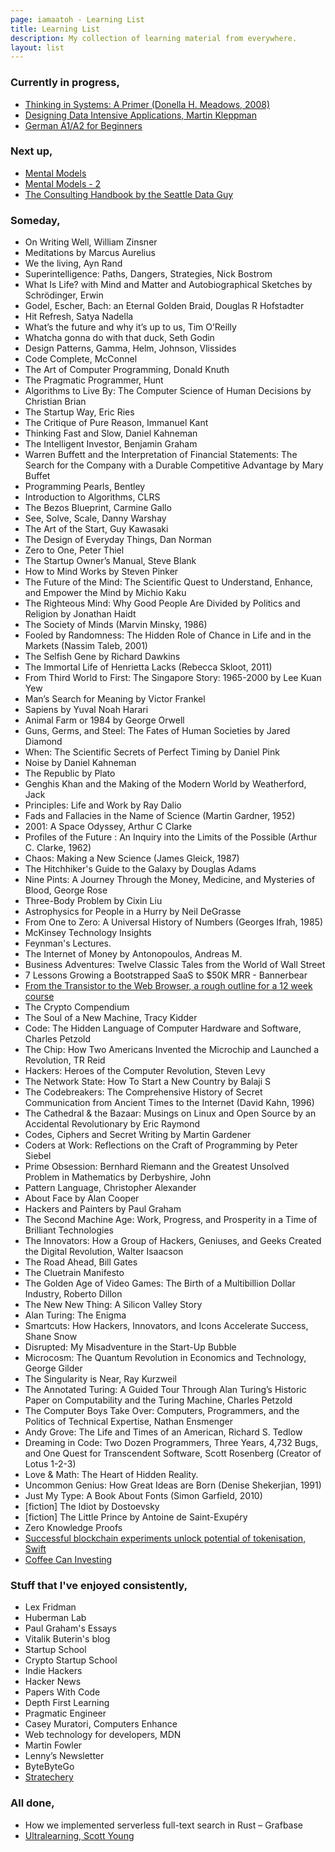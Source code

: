 ```yaml
---
page: iamaatoh - Learning List
title: Learning List
description: My collection of learning material from everywhere.
layout: list
---
```


### Currently in progress,

- [Thinking in Systems: A Primer (Donella H. Meadows, 2008)](./thinking-in-systems)
- [Designing Data Intensive Applications, Martin Kleppman](./designing-data-intensive-applications-martin-kleppman)
- [German A1/A2 for Beginners](./the-german-beginner)

### Next up,

- [Mental Models](https://jamesclear.com/mental-models)
- [Mental Models - 2](https://github.com/AdrienLemaire/awesome-mental-models#books])
- [The Consulting Handbook by the Seattle Data Guy](https://github.com/sdg-1/consulting-handbook)

### Someday,

- On Writing Well, William Zinsner
- Meditations by Marcus Aurelius
- We the living, Ayn Rand
- Superintelligence: Paths, Dangers, Strategies, Nick Bostrom
- What Is Life? with Mind and Matter and Autobiographical Sketches by Schrödinger, Erwin
- Godel, Escher, Bach: an Eternal Golden Braid, Douglas R Hofstadter
- Hit Refresh, Satya Nadella
- What’s the future and why it’s up to us, Tim O’Reilly
- Whatcha gonna do with that duck, Seth Godin
- Design Patterns, Gamma, Helm, Johnson, Vlissides
- Code Complete, McConnel
- The Art of Computer Programming, Donald Knuth
- The Pragmatic Programmer, Hunt
- Algorithms to Live By: The Computer Science of Human Decisions by Christian Brian
- The Startup Way, Eric Ries
- The Critique of Pure Reason, Immanuel Kant
- Thinking Fast and Slow, Daniel Kahneman
- The Intelligent Investor, Benjamin Graham
- Warren Buffett and the Interpretation of Financial Statements: The Search for the Company with a Durable Competitive Advantage by Mary Buffet
- Programming Pearls, Bentley
- Introduction to Algorithms, CLRS
- The Bezos Blueprint, Carmine Gallo
- See, Solve, Scale, Danny Warshay
- The Art of the Start, Guy Kawasaki
- The Design of Everyday Things, Dan Norman
- Zero to One, Peter Thiel
- The Startup Owner’s Manual, Steve Blank
- How to Mind Works by Steven Pinker
- The Future of the Mind: The Scientific Quest to Understand, Enhance, and Empower the Mind by Michio Kaku
- The Righteous Mind: Why Good People Are Divided by Politics and Religion by Jonathan Haidt
- The Society of Minds (Marvin Minsky, 1986)
- Fooled by Randomness: The Hidden Role of Chance in Life and in the Markets (Nassim Taleb, 2001)
- The Selfish Gene by Richard Dawkins
- The Immortal Life of Henrietta Lacks (Rebecca Skloot, 2011)
- From Third World to First: The Singapore Story: 1965-2000 by Lee Kuan Yew
- Man’s Search for Meaning by Victor Frankel
- Sapiens by Yuval Noah Harari
- Animal Farm or 1984 by George Orwell
- Guns, Germs, and Steel: The Fates of Human Societies by Jared Diamond
- When: The Scientific Secrets of Perfect Timing by Daniel Pink
- Noise by Daniel Kahneman
- The Republic by Plato
- Genghis Khan and the Making of the Modern World by Weatherford, Jack
- Principles: Life and Work by Ray Dalio
- Fads and Fallacies in the Name of Science (Martin Gardner, 1952)
- 2001: A Space Odyssey, Arthur C Clarke
- Profiles of the Future : An Inquiry into the Limits of the Possible (Arthur C. Clarke, 1962)
- Chaos: Making a New Science (James Gleick, 1987)
- The Hitchhiker's Guide to the Galaxy by Douglas Adams
- Nine Pints: A Journey Through the Money, Medicine, and Mysteries of Blood, George Rose
- Three-Body Problem by Cixin Liu
- Astrophysics for People in a Hurry by Neil DeGrasse
- From One to Zero: A Universal History of Numbers (Georges Ifrah, 1985)
- McKinsey Technology Insights
- Feynman's Lectures.
- The Internet of Money by Antonopoulos, Andreas M.
- Business Adventures: Twelve Classic Tales from the World of Wall Street
- 7 Lessons Growing a Bootstrapped SaaS to $50K MRR - Bannerbear
- [From the Transistor to the Web Browser, a rough outline for a 12 week course](https://github.com/geohot/fromthetransistor)
- The Crypto Compendium
- The Soul of a New Machine, Tracy Kidder
- Code: The Hidden Language of Computer Hardware and Software, Charles Petzold
- The Chip: How Two Americans Invented the Microchip and Launched a Revolution, TR Reid
- Hackers: Heroes of the Computer Revolution, Steven Levy
- The Network State: How To Start a New Country by Balaji S
- The Codebreakers: The Comprehensive History of Secret Communication from Ancient Times to the Internet (David Kahn, 1996)
- The Cathedral & the Bazaar: Musings on Linux and Open Source by an Accidental Revolutionary by Eric Raymond
- Codes, Ciphers and Secret Writing by Martin Gardener
- Coders at Work: Reflections on the Craft of Programming by Peter Siebel
- Prime Obsession: Bernhard Riemann and the Greatest Unsolved Problem in Mathematics by Derbyshire, John
- Pattern Language, Christopher Alexander
- About Face by Alan Cooper
- Hackers and Painters by Paul Graham
- The Second Machine Age: Work, Progress, and Prosperity in a Time of Brilliant Technologies
- The Innovators: How a Group of Hackers, Geniuses, and Geeks Created the Digital Revolution, Walter Isaacson
- The Road Ahead, Bill Gates
- The Cluetrain Manifesto
- The Golden Age of Video Games: The Birth of a Multibillion Dollar Industry, Roberto Dillon
- The New New Thing: A Silicon Valley Story
- Alan Turing: The Enigma
- Smartcuts: How Hackers, Innovators, and Icons Accelerate Success, Shane Snow
- Disrupted: My Misadventure in the Start-Up Bubble
- Microcosm: The Quantum Revolution in Economics and Technology, George Gilder
- The Singularity is Near, Ray Kurzweil
- The Annotated Turing: A Guided Tour Through Alan Turing’s Historic Paper on Computability and the Turing Machine, Charles Petzold
- The Computer Boys Take Over: Computers, Programmers, and the Politics of Technical Expertise, Nathan Ensmenger
- Andy Grove: The Life and Times of an American, Richard S. Tedlow
- Dreaming in Code: Two Dozen Programmers, Three Years, 4,732 Bugs, and One Quest for Transcendent Software, Scott Rosenberg (Creator of Lotus 1-2-3)
- Love & Math: The Heart of Hidden Reality.
- Uncommon Genius: How Great Ideas are Born (Denise Shekerjian, 1991)
- Just My Type: A Book About Fonts (Simon Garfield, 2010)
- [fiction] The Idiot by Dostoevsky
- [fiction] The Little Prince by Antoine de Saint-Exupéry
- Zero Knowledge Proofs
- [Successful blockchain experiments unlock potential of tokenisation, Swift]()
- [Coffee Can Investing](https://www.amazon.sg/Coffee-Can-Investing-Stupendous-Wealth/dp/067009045X)

### Stuff that I've enjoyed consistently,

- Lex Fridman
- Huberman Lab
- Paul Graham's Essays
- Vitalik Buterin's blog
- Startup School
- Crypto Startup School
- Indie Hackers
- Hacker News
- Papers With Code
- Depth First Learning
- Pragmatic Engineer
- Casey Muratori, Computers Enhance
- Web technology for developers, MDN
- Martin Fowler
- Lenny’s Newsletter
- ByteByteGo
- [Stratechery](https://stratechery.com/)

### All done,

- How we implemented serverless full-text search in Rust – Grafbase
- [Ultralearning, Scott Young](./ultralearning-by-scott-young)
